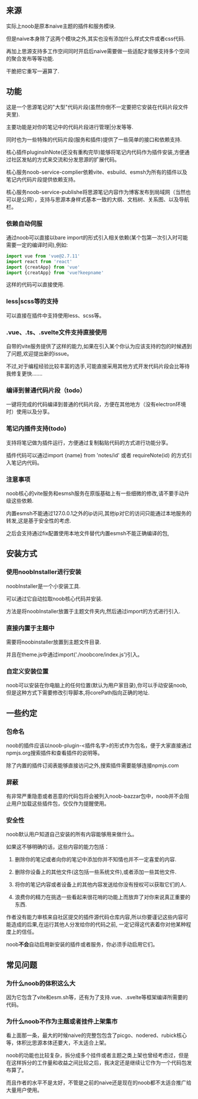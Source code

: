 ## 来源

实际上noob是原本naive主题的插件和服务模块.

但是naive本身除了这两个模块之外,其实也没有添加什么样式文件或者css代码.

再加上思源支持多工作空间同时开启后naive需要做一些适配才能够支持多个空间的聚合发布等等功能.

干脆把它重写一遍算了.
## 功能

这是一个思源笔记的"大型"代码片段(虽然你倒不一定要把它安装在代码片段文件夹里).

主要功能是对你的笔记中的代码片段进行管理|分发等等.

同时也为一些特殊的代码片段(服务和插件)提供了一些简单的接口和依赖支持.

核心插件pluginsInNote(还没有重构完毕)能够将笔记内代码作为插件安装,方便通过社区发帖的方式来交流和分发思源的扩展代码。

核心服务noob-service-complier依赖vite、esbuild、esmsh为所有的插件以及笔记内代码片段提供依赖支持。

核心服务noob-service-publishe将思源笔记内容作为博客发布到局域网（当然也可以是公网），支持与思源本身样式基本一致的大纲、文档树、关系图、以及导航栏。

### 依赖自动伺服

通过noob可以直接以bare import的形式引入相关依赖(某个包第一次引入时可能需要一定的编译时间),例如:

```js
import vue from 'vue@2.7.11'
import react from 'react'
import {creatApp} from 'vue' 
import {creatApp} from 'vue?keepname' 
```

这样的代码可以直接使用.

### less|scss等的支持

可以直接在插件中支持使用less、scss等。

### .vue、.ts、.svelte文件支持直接使用

自带的vite服务提供了这样的能力,如果在引入某个你认为应该支持的包的时候遇到了问题,欢迎提出新的issue。

不过,对于编程经验比较丰富的选手,可能直接采用其他方式开发代码片段会比等待我修复更快.......

### 编译到普通代码片段（todo）

一键将完成的代码编译到普通的代码片段，方便在其他地方（没有electron环境时）使用以及分享。

### 笔记内插件支持(todo)

支持将笔记做为插件运行，方便通过复制黏贴代码的方式进行功能分享。

插件代码可以通过import {name} from 'notes/id' 或者 requireNote(id) 的方式引入笔记内代码。 

### 注意事项

noob核心的vite服务和esmsh服务在原版基础上有一些细微的修改,请不要手动升级这些依赖.

内置esmsh不能通过127.0.0.1之外的ip访问,其他ip对它的访问只能通过本地服务的转发,这是基于安全性的考虑.

之后会支持通过fix配置使用本地文件替代内置esmsh不能正确编译的包,

## 安装方式

### 使用noobInstaller进行安装

noobInstaller是一个小安装工具.

可以通过它自动拉取noob核心代码并安装.

方法是将noobInstaller放置于主题文件夹内,然后通过import的方式进行引入.

### 直接内置于主题中

需要将noobinstaller放置到主题文件目录.

并且在theme.js中通过import('./noobcore/index.js')引入。

### 自定义安装位置

noob可以安装在你电脑上的任何位置(默认为用户家目录),你可以手动安装noob,但是这种方式下需要修改引导脚本,将corePath指向正确的地址.

## 一些约定

### 包命名

noob的插件应该以noob-plugin-<插件名字>的形式作为包名，便于大家直接通过npmjs.org搜索插件和查看插件的说明等。

除了内置的插件订阅表能够直接访问之外,搜索插件需要能够连接npmjs.com

### 屏蔽

有非常严重隐患或者恶意的代码包将会被列入noob-bazzar包中，noob并不会阻止用户加载这些插件包，仅仅作为提醒使用。

### 安全性

noob默认用户知道自己安装的所有内容能够用来做什么。

如果这不够明确的话，这些内容的能力包括：

1. 删除你的笔记或者向你的笔记中添加你并不知情也并不一定喜爱的内容.

2. 删除你设备上的其他文件(这包括一些系统文件),或者添加一些其他文件.

3. 将你的笔记内容或者设备上的其他内容发送给你没有授权可以获取它们的人.

4. 浪费你的精力在挑选一些看起来很花哨的功能上而放弃了对你来说真正重要的东西.

作者没有能力审核来自社区提交的插件源代码仓库内容,所以你要谨记这些内容可能造成的后果,在运行其他人分发给你的代码之前, 一定记得这代表着你对他某种程度上的信任。

noob**不会**自动启用新安装的插件或者服务，你必须手动启用它们。

## 常见问题

### 为什么noob的体积这么大

因为它包含了vite和esm.sh等，还有为了支持.vue、.svelte等框架编译所需要的代码。

### 为什么noob不作为主题或者挂件上架集市

看上面那一条，最大的时候naive的完整包包含了picgo、nodered、rubick核心等，体积比思源本体还要大，不太适合上架。

noob的功能也比较复杂，拆分成多个挂件或者主题之类上架也曾经考虑过，但是在这样拆分的工作量和收益之间比较之后，我决定还是继续让它作为一个代码包发布算了。

而且作者的水平不是太好，不管是之前的naive还是现在的noob都不太适合推广给大量用户使用。